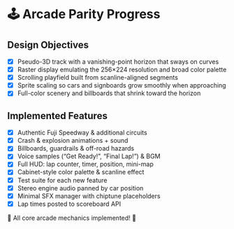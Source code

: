 # 🕹️ Arcade Parity Progress

## Design Objectives

- [x] Pseudo-3D track with a vanishing-point horizon that sways on curves
- [x] Raster display emulating the 256×224 resolution and broad color palette
- [x] Scrolling playfield built from scanline-aligned segments
- [x] Sprite scaling so cars and signboards grow smoothly when approaching
- [x] Full-color scenery and billboards that shrink toward the horizon

## Implemented Features

- [x] Authentic Fuji Speedway & additional circuits
- [x] Crash & explosion animations + sound
- [x] Billboards, guardrails & off-road hazards
- [x] Voice samples (“Get Ready!”, “Final Lap!”) & BGM
- [x] Full HUD: lap counter, timer, position, mini-map
- [x] Cabinet-style color palette & scanline effect
- [x] Test suite for each new feature
- [x] Stereo engine audio panned by car position
- [x] Minimal SFX manager with chiptune placeholders
- [x] Lap times posted to scoreboard API

🎉 All core arcade mechanics implemented! 🏁
